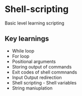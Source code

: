 # Shell-scripting
Basic level learning scripting


## Key learnings
- While loop
- For loop 
- Positional arguments
- Storing output of commands
- Exit codes of shell commnands
- Input Output redirection
- Shell scripting - Shell variables
- String maniuplation
